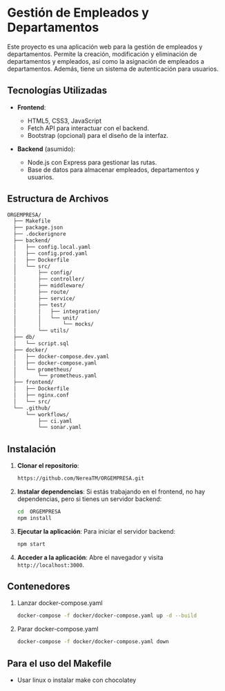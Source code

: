 # Gestión de Empleados y Departamentos

Este proyecto es una aplicación web para la gestión de empleados y departamentos. Permite la creación, modificación y eliminación de departamentos y empleados, así como la asignación de empleados a departamentos. Además, tiene un sistema de autenticación para usuarios.

## Tecnologías Utilizadas

- **Frontend**:
  - HTML5, CSS3, JavaScript
  - Fetch API para interactuar con el backend.
  - Bootstrap (opcional) para el diseño de la interfaz.

- **Backend** (asumido):
  - Node.js con Express para gestionar las rutas.
  - Base de datos para almacenar empleados, departamentos y usuarios.

## Estructura de Archivos

```bash
ORGEMPRESA/
  ├── Makefile
  ├── package.json
  ├── .dockerignore
  ├── backend/
  │   ├── config.local.yaml
  │   ├── config.prod.yaml
  │   ├── Dockerfile
  │   └── src/
  │       ├── config/
  │       ├── controller/
  │       ├── middleware/
  │       ├── route/
  │       ├── service/
  │       ├── test/
  │       │   ├── integration/
  │       │   └── unit/
  │       │       └── mocks/
  │       └── utils/
  ├── db/
  │   └── script.sql
  ├── docker/
  │   ├── docker-compose.dev.yaml
  │   ├── docker-compose.yaml
  │   └── prometheus/
  │       └── prometheus.yaml
  ├── frontend/
  │   ├── Dockerfile
  │   ├── nginx.conf
  │   └── src/
  └── .github/
      └── workflows/
          ├── ci.yaml
          └── sonar.yaml

```

## Instalación

1. **Clonar el repositorio**:
    ```bash
    https://github.com/NereaTM/ORGEMPRESA.git
    ```

2. **Instalar dependencias**:
    Si estás trabajando en el frontend, no hay dependencias, pero si tienes un servidor backend:
    ```bash
    cd  ORGEMPRESA
    npm install
    ```

3. **Ejecutar la aplicación**:
    Para iniciar el servidor backend:
    ```bash
    npm start
    ```

4. **Acceder a la aplicación**:
    Abre el navegador y visita `http://localhost:3000`.

## Contenedores

1. Lanzar docker-compose.yaml
    ```bash
    docker-compose -f docker/docker-compose.yaml up -d --build
    ```

2. Parar docker-compose.yaml
    ```bash
    docker-compose -f docker/docker-compose.yaml down
    ```

## Para el uso del Makefile
- Usar linux o instalar make con chocolatey




